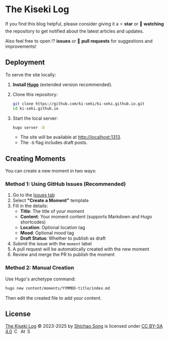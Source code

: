 # The Kiseki Log

If you find this blog helpful, please consider giving it a ⭐ **star** or 👀 **watching** the repository to get notified about the latest articles and updates.

Also feel free to open ⁉️ **issues** or 🤝 **pull requests** for suggestions and improvements!

## Deployment

To serve the site locally:

1. **Install [Hugo](https://gohugo.io/getting-started/installing/)** (extended version recommended).
2. Clone this repository:

   ```zsh
   git clone https://github.com/ki-seki/ki-seki.github.io.git
   cd ki-seki.github.io
   ```

3. Start the local server:

   ```zsh
   hugo server -D
   ```

   - The site will be available at [http://localhost:1313](http://localhost:1313).
   - The `-D` flag includes draft posts.

## Creating Moments

You can create a new moment in two ways:

### Method 1: Using GitHub Issues (Recommended)

1. Go to the [Issues tab](https://github.com/ki-seki/ki-seki.github.io/issues/new/choose)
2. Select **"Create a Moment"** template
3. Fill in the details:
   - **Title**: The title of your moment
   - **Content**: Your moment content (supports Markdown and Hugo shortcodes)
   - **Location**: Optional location tag
   - **Mood**: Optional mood tag
   - **Draft Status**: Whether to publish as draft
4. Submit the issue with the `moment` label
5. A pull request will be automatically created with the new moment
6. Review and merge the PR to publish the moment

### Method 2: Manual Creation

Use Hugo's archetype command:

```zsh
hugo new content/moments/YYMMDD-title/index.md
```

Then edit the created file to add your content.

## License

<a href="https://ki-seki.github.io/">The Kiseki Log</a> © 2023-2025 by <a href="https://ki-seki.github.io/cv/">Shichao Song</a> is licensed under <a href="https://creativecommons.org/licenses/by-sa/4.0/">CC BY-SA 4.0</a><span style="margin-left:.2em;"></span>
<img src="https://mirrors.creativecommons.org/presskit/icons/cc.svg" alt="Creative Commons" style="height:1em;"><span style="margin-left:.2em;"></span>
<img src="https://mirrors.creativecommons.org/presskit/icons/by.svg" alt="Attribution" style="height:1em;"><span style="margin-left:.2em;"></span>
<img src="https://mirrors.creativecommons.org/presskit/icons/sa.svg" alt="ShareAlike" style="height:1em;">
